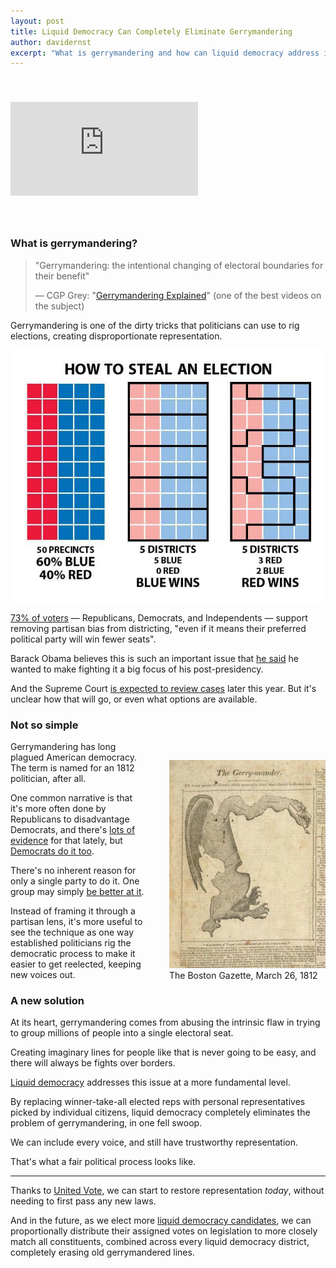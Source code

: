 ```yaml
---
layout: post
title: Liquid Democracy Can Completely Eliminate Gerrymandering
author: davidernst
excerpt: "What is gerrymandering and how can liquid democracy address it?"
---
```


<iframe src="https://www.youtube.com/embed/Mky11UJb9AY" frameborder="0" allowfullscreen style="margin: 40px auto"></iframe>

<br />

### What is gerrymandering?

> "Gerrymandering: the intentional changing of electoral boundaries for their benefit"
>
> — CGP Grey: "[Gerrymandering Explained](https://www.youtube.com/watch?v=Mky11UJb9AY)" (one of the best videos on the subject)

Gerrymandering is one of the dirty tricks that politicians can use to rig elections, creating disproportionate representation.

<img src="/assets/article_images/2017-05-12-liquid-democracy-can-completely-eliminate-gerrymandering/gerrymandering-graphic.jpg" style="">

[73% of voters](http://www.campaignlegalcenter.org/news/press-releases/supermajority-americans-want-supreme-court-limit-partisan-gerrymandering) — Republicans, Democrats, and Independents — support removing partisan bias from districting, "even if it means their preferred political party will win fewer seats".

Barack Obama believes this is such an important issue that [he said](http://www.politico.com/story/2016/10/obama-holder-redistricting-gerrymandering-229868) he wanted to make fighting it a big focus of his post-presidency.

And the Supreme Court [is expected to review cases](https://www.nytimes.com/2017/04/21/us/democrats-gerrymander-supreme-court.html) later this year. But it's unclear how that will go, or even what options are available.

### Not so simple

<style>
@media (max-width: 493px) {
  .center-when-small {
    float: none !important;
    margin: 30px auto 10px !important;
  }
}
</style>

<figure class="image center-when-small" style="float: right; margin: 30px 0 10px 40px;">
  <img src="/assets/article_images/2017-05-12-liquid-democracy-can-completely-eliminate-gerrymandering/original-gerrymandering-photo.jpeg" style="width: 250px;margin-top: 0px;">
  <figcaption>The Boston Gazette, March 26, 1812</figcaption>
</figure>

Gerrymandering has long plagued American democracy. The term is named for an 1812 politician, after all.

One common narrative is that it's more often done by Republicans to disadvantage Democrats, and there's [lots of evidence](/assets/article_images/2017-05-12-liquid-democracy-can-completely-eliminate-gerrymandering/gop-gerrymandering.png)  for that lately, but [Democrats do it too](https://en.wikipedia.org/wiki/Maryland%27s_3rd_congressional_district).

There's no inherent reason for only a single party to do it. One group may simply [be better at it](http://nymag.com/daily/intelligencer/2016/04/gops-house-seats-are-safe-heres-why.html).

Instead of framing it through a partisan lens, it's more useful to see the technique as one way established politicians rig the democratic process to make it easier to get reelected, keeping new voices out.

### A new solution

At its heart, gerrymandering comes from abusing the intrinsic flaw in trying to group millions of people into a single electoral seat.

Creating imaginary lines for people like that is never going to be easy, and there will always be fights over borders.

[Liquid democracy](/2016/09/21/what-is-liquid-democracy/) addresses this issue at a more fundamental level.

By replacing winner-take-all elected reps with personal representatives picked by individual citizens, liquid democracy completely eliminates the problem of gerrymandering, in one fell swoop.

We can include every voice, and still have trustworthy representation.

That's what a fair political process looks like.

-----

Thanks to [United Vote](/2017/11/06/announcing-united-vote/), we can start to restore representation *today*, without needing to first pass any new laws.

And in the future, as we elect more [liquid democracy candidates](/2017/07/04/running-liquid-democracy-candidates/), we can proportionally distribute their assigned votes on legislation to more closely match all constituents, combined across every liquid democracy district, completely erasing old gerrymandered lines.
